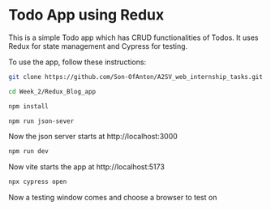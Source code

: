 # Todo App using Redux

This is a simple Todo app which has CRUD functionalities of Todos. It uses Redux for state management and Cypress for testing.

To use the app, follow these instructions:

```bash
git clone https://github.com/Son-OfAnton/A2SV_web_internship_tasks.git
```
```bash
cd Week_2/Redux_Blog_app
```
```bash
npm install
```
```bash
npm run json-sever
```
Now the json server starts at http://localhost:3000

```bash
npm run dev
```
Now vite starts the app at http://localhost:5173
 
```bash
npx cypress open
```
Now a testing window comes and choose a browser to test on


